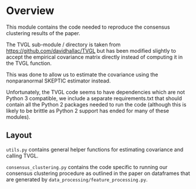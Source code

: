 # Overview

This module contains the code needed to reproduce the consensus clustering results of the paper.

The TVGL sub-module / directory is taken from https://github.com/davidhallac/TVGL but has been modified slightly
to accept the empirical covariance matrix directly instead of computing it in the TVGL function.

This was done to allow us to estimate the covariance using the nonparanormal SKEPTIC estimator instead.

Unfortunately, the TVGL code seems to have dependencies which are not Python 3 compatible, we include a
separate requirements.txt that should contain all the Python 2 packages needed to run the code (although
this is likely to be brittle as Python 2 support has ended for many of these modules).

## Layout

`utils.py` contains general helper functions for estimating covariance and calling TVGL.

`consensus_clustering.py` contains the code specific to running our consensus clustering procedure as outlined in the
paper on dataframes that are generated by `data_processing/feature_processing.py`.
